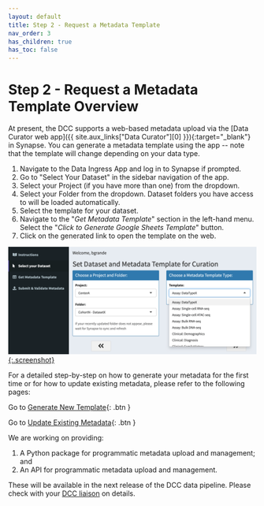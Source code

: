 ```yaml
---
layout: default
title: Step 2 - Request a Metadata Template
nav_order: 3
has_children: true
has_toc: false
---
```


# Step 2 - Request a Metadata Template Overview

At present, the DCC supports a web-based metadata upload via the [Data Curator web app]({{ site.aux_links["Data Curator"][0] }}){:target="_blank"} in Synapse. You can generate a metadata template using the app -- note that the template will change depending on your data type. 

1. Navigate to the Data Ingress App and log in to Synapse if prompted.
2. Go to "Select Your Dataset" in the sidebar navigation of the app. 
3. Select your Project (if you have more than one) from the dropdown.
4. Select your Folder from the dropdown. Dataset folders you have access to will be loaded automatically.
5. Select the template for your dataset. 
6. Navigate to the "*Get Metadata Template*" section in the left-hand menu. Select the "*Click to Generate Google Sheets Template*" button. 
7. Click on the generated link to open the template on the web. 


[![Data Curator Select Dataset Type](images/screenshots/curator-select-type-1.png){:.screenshot}](images/screenshots/curator-select-type-1.png)

For a detailed step-by-step on how to generate your metadata for the first time or for how to update existing metadata, please refer to the following pages:

Go to [Generate New Template](curate-metadata-first-time){: .btn }

Go to [Update Existing Metadata](update-existing-metadata){: .btn }

We are working on providing: 
   
   1. A Python package for programmatic metadata upload and management; 
   and 
   2. An API for programmatic metadata upload and management. 
   
   These will be available in the next release of the DCC data pipeline. Please check with your [DCC liaison](dcc-liaison) on details.

